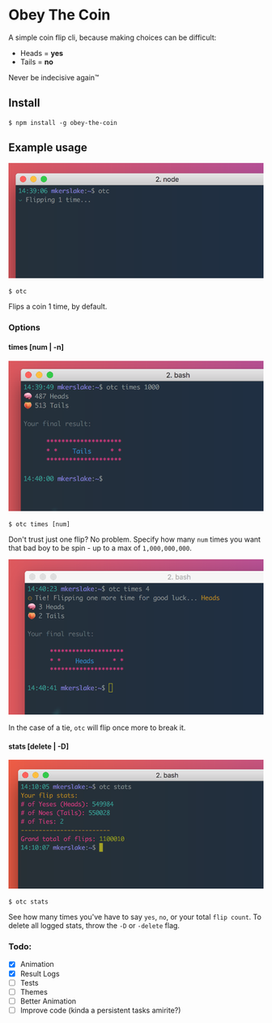# Obey The Coin

A simple coin flip cli, because making choices can be difficult:
- Heads = **yes**
- Tails = **no**

Never be indecisive again™

## Install

```
$ npm install -g obey-the-coin
```

## Example usage
![otc flip](/assets/example1.png "otc flip coin default")
```
$ otc
```
Flips a coin 1 time, by default.

### Options

#### times [num | -n]
![otc flip](/assets/example2.png "otc flip coin 1000 times")
```
$ otc times [num]
```
Don't trust just one flip? No problem. Specify how many `num` times you want that bad boy to be spin - up to a max of `1,000,000,000`.

![otc flip](/assets/example3.png "otc flip coin tie breaker")

In the case of a tie, `otc` will flip once more to break it.

#### stats [delete | -D]
![otc flip](/assets/example4.png "otc flip coin total stats")
```
$ otc stats
```
See how many times you've have to say `yes`, `no`, or your total `flip count`. To delete all logged stats, throw the `-D` or `-delete` flag.

### Todo:

- [x] Animation
- [x] Result Logs
- [ ] Tests
- [ ] Themes
- [ ] Better Animation
- [ ] Improve code (kinda a persistent tasks amirite?)
